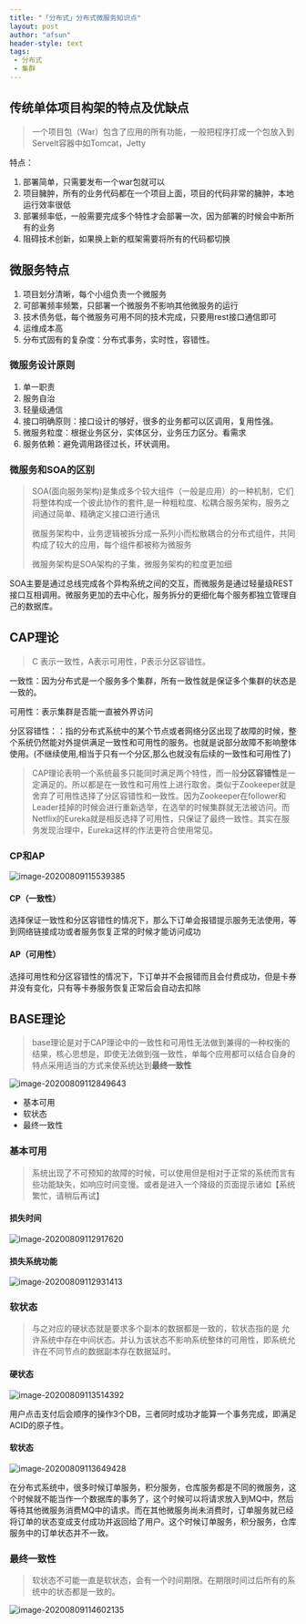 ```yaml
---
title: "「分布式」分布式微服务知识点"
layout: post
author: "afsun"
header-style: text
tags:
 - 分布式
 - 集群
---
```




## 传统单体项目构架的特点及优缺点

> 一个项目包（War）包含了应用的所有功能，一般把程序打成一个包放入到Servelt容器中如Tomcat，Jetty

特点：

1. 部署简单，只需要发布一个war包就可以
2. 项目臃肿，所有的业务代码都在一个项目上面，项目的代码非常的臃肿，本地运行效率很低
3. 部署频率低，一般需要完成多个特性才会部署一次，因为部署的时候会中断所有的业务
4. 阻碍技术创新，如果换上新的框架需要将所有的代码都切换

## 微服务特点

1. 项目划分清晰，每个小组负责一个微服务
2. 可部署频率频繁，只部署一个微服务不影响其他微服务的运行
3. 技术债务低，每个微服务可用不同的技术完成，只要用rest接口通信即可
4. 运维成本高
5. 分布式固有的复杂度：分布式事务，实时性，容错性。

### 微服务设计原则

1. 单一职责 
2. 服务自治
3. 轻量级通信
4. 接口明确原则：接口设计的够好，很多的业务都可以区调用，复用性强。
5. 微服务粒度：根据业务区分，实体区分，业务压力区分。看需求
6. 服务依赖：避免调用路径过长，环状调用。

### 微服务和SOA的区别

> SOA(面向服务架构)是集成多个较大组件（一般是应用）的一种机制，它们将整体构成一个彼此协作的套件,是一种粗粒度、松耦合服务架构，服务之间通过简单、精确定义接口进行通讯
>
> 微服务架构中，业务逻辑被拆分成一系列小而松散耦合的分布式组件，共同构成了较大的应用，每个组件都被称为微服务
>
> 微服务架构是SOA架构的子集，微服务架构的粒度更加细

SOA主要是通过总线完成各个异构系统之间的交互，而微服务是通过轻量级REST接口互相调用。微服务更加的去中心化，服务拆分的更细化每个服务都独立管理自己的数据库。

## CAP理论

> C 表示一致性，A表示可用性，P表示分区容错性。

一致性：因为分布式是一个服务多个集群，所有一致性就是保证多个集群的状态是一致的。

可用性：表示集群是否能一直被外界访问

分区容错性：：指的分布式系统中的某个节点或者网络分区出现了故障的时候，整个系统仍然能对外提供满足一致性和可用性的服务。也就是说部分故障不影响整体使用。(不继续使用,相当于只有一个分区,那么也就没有后续的一致性和可用性了)

> CAP理论表明一个系统最多只能同时满足两个特性，而一般**分区容错性**是一定满足的。所以都是在一致性和可用性上进行取舍。类似于Zookeeper就是舍弃了可用性选择了分区容错性和一致性。因为Zookeeper在follower和Leader挂掉的时候会进行重新选举，在选举的时候集群就无法被访问。而Netflix的Eureka就是相反选择了可用性，只保证了最终一致性。其实在服务发现治理中，Eureka这样的作法更符合使用常见。

### CP和AP

![image-20200809115539385](https://tuchuansun.oss-cn-hangzhou.aliyuncs.com/image-20200809115539385.png)

#### CP（一致性）

选择保证一致性和分区容错性的情况下，那么下订单会报错提示服务无法使用，等到网络链接成功或者服务恢复正常的时候才能访问成功

#### AP（可用性）

选择可用性和分区容错性的情况下，下订单并不会报错而且会付费成功，但是卡券并没有变化，只有等卡券服务恢复正常后会自动去扣除

## BASE理论

> base理论是对于CAP理论中的一致性和可用性无法做到兼得的一种权衡的结果，核心思想是，即使无法做到强一致性，单每个应用都可以结合自身的特点采用适当的方式来使系统达到**最终一致性**

![image-20200809112849643](https://tuchuansun.oss-cn-hangzhou.aliyuncs.com/image-20200809112849643.png)

+ 基本可用
+ 软状态
+ 最终一致性

 ### 基本可用

> 系统出现了不可预知的故障的时候，可以使用但是相对于正常的系统而言有些功能缺失，如响应时间变慢。或者是进入一个降级的页面提示诸如【系统繁忙，请稍后再试】

#### 损失时间

![image-20200809112917620](https://tuchuansun.oss-cn-hangzhou.aliyuncs.com/image-20200809112917620.png)

#### 损失系统功能

![image-20200809112931413](https://tuchuansun.oss-cn-hangzhou.aliyuncs.com/image-20200809112931413.png)



### 软状态

>  与之对应的硬状态就是要求多个副本的数据都是一致的，软状态指的是 允许系统中存在中间状态。并认为该状态不影响系统整体的可用性，即系统允许在不同节点的数据副本存在数据延时。

#### 硬状态

![image-20200809113514392](https://tuchuansun.oss-cn-hangzhou.aliyuncs.com/image-20200809113514392.png)

用户点击支付后会顺序的操作3个DB，三者同时成功才能算一个事务完成，即满足ACID的原子性。

#### 软状态

![image-20200809113649428](https://tuchuansun.oss-cn-hangzhou.aliyuncs.com/image-20200809113649428.png)

在分布式系统中，很多时候订单服务，积分服务，仓库服务都是不同的微服务，这个时候就不能当作一个数据库的事务了，这个时候可以将请求放入到MQ中，然后等待其他微服务消费MQ中的请求。而在其他微服务尚未消费时，订单服务就已经将订单的状态变成支付成功并返回给了用户。这个时候订单服务，积分服务，仓库服务中的订单状态并不一致。

### 最终一致性

> 软状态不可能一直是软状态，会有一个时间期限。在期限时间过后所有的系统中的状态都是一致的。

![image-20200809114602135](https://tuchuansun.oss-cn-hangzhou.aliyuncs.com/image-20200809114602135.png)
